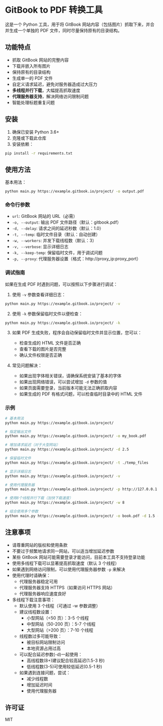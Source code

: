 # GitBook to PDF 转换工具

这是一个 Python 工具，用于将 GitBook 网站内容（包括图片）抓取下来，并合并生成一个单独的 PDF 文件，同时尽量保持原有的目录结构。

## 功能特点

- 抓取 GitBook 网站的完整内容
- 下载并嵌入所有图片
- 保持原有的目录结构
- 生成单一的 PDF 文件
- 自定义请求延迟，避免对服务器造成过大压力
- **多线程并行下载**，大幅提高抓取速度
- **代理服务器支持**，解决网络访问限制问题
- 智能处理标题重复问题

## 安装

1. 确保已安装 Python 3.6+
2. 克隆或下载此仓库
3. 安装依赖：

```bash
pip install -r requirements.txt
```

## 使用方法

基本用法：

```bash
python main.py https://example.gitbook.io/project/ -o output.pdf
```

### 命令行参数

- `url`: GitBook 网站的 URL（必需）
- `-o, --output`: 输出 PDF 文件路径（默认：gitbook.pdf）
- `-d, --delay`: 请求之间的延迟秒数（默认：1.0）
- `-t, --temp`: 临时文件目录（默认：自动创建）
- `-w, --workers`: 并发下载线程数（默认：3）
- `-v, --verbose`: 显示详细日志
- `-k, --keep-temp`: 保留临时文件，用于调试问题
- `-p, --proxy`: 代理服务器设置（格式：http://proxy_ip:proxy_port）

### 调试指南

如果在生成 PDF 时遇到问题，可以按照以下步骤进行调试：

1. 使用 `-v` 参数查看详细日志：

```bash
python main.py https://example.gitbook.io/project/ -v
```

2. 使用 `-k` 参数保留临时文件以便检查：

```bash
python main.py https://example.gitbook.io/project/ -k
```

3. 如果 PDF 生成失败，程序会自动保留临时文件并显示位置，您可以：

   - 检查生成的 HTML 文件是否正确
   - 查看下载的图片是否完整
   - 确认文件权限是否正确

4. 常见问题解决：
   - 如果出现字体相关错误，请确保系统安装了基本的字体
   - 如果出现网络错误，可以尝试增加 `-d` 参数的值
   - 如果页面需要登录，当前版本可能无法正确抓取内容
   - 如果生成的 PDF 有格式问题，可以检查临时目录中的 HTML 文件

### 示例

```bash
# 基本用法
python main.py https://example.gitbook.io/project/

# 指定输出文件
python main.py https://example.gitbook.io/project/ -o my_book.pdf

# 增加请求延迟（对于大型网站）
python main.py https://example.gitbook.io/project/ -d 2.5

# 保留临时文件
python main.py https://example.gitbook.io/project/ -t ./temp_files

# 显示详细日志
python main.py https://example.gitbook.io/project/ -v

# 使用代理服务器
python main.py https://example.gitbook.io/project/ -p http://127.0.0.1:8080

# 使用8个线程并行下载（加快下载速度）
python main.py https://example.gitbook.io/project/ -w 8

# 组合使用多个参数
python main.py https://example.gitbook.io/project/ -o book.pdf -d 1.5 -w 5 -p http://proxy.example.com:3128 -v
```

## 注意事项

- 请尊重网站的版权和使用条款
- 不要过于频繁地请求同一网站，可以适当增加延迟参数
- 某些 GitBook 网站可能需要登录才能访问，目前本工具不支持登录功能
- 使用多线程下载可以显著提高抓取速度（默认 3 个线程）
- 如果遇到网络访问限制，可以使用代理服务器参数 `-p` 来解决
- 使用代理时请确保：
  - 代理服务器稳定可用
  - 代理服务器支持 HTTPS（如果访问 HTTPS 网站）
  - 代理服务器响应速度良好
- 多线程下载注意事项：
  - 默认使用 3 个线程（可通过 -w 参数调整）
  - 建议线程数设置：
    - 小型网站（<50 页）：3-5 个线程
    - 中型网站（50-200 页）：5-7 个线程
    - 大型网站（>200 页）：7-10 个线程
  - 线程数过多可能导致：
    - 被目标网站限制访问
    - 本地资源占用过高
  - 可以配合延迟参数(-d)一起使用：
    - 高线程数(8+)建议配合较高延迟(1.5-3 秒)
    - 低线程数(3-5)可使用较低延迟(0.5-1 秒)
  - 如果遇到连接问题，尝试：
    - 减少线程数
    - 增加延迟时间
    - 使用代理服务器

## 许可证

MIT
